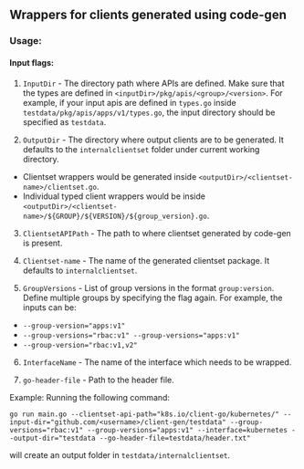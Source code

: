 ## Wrappers for clients generated using code-gen

### Usage:

#### Input flags:

1. `InputDir` - The directory path where APIs are defined. Make sure that the types are defined in `<inputDir>/pkg/apis/<group>/<version>`. For example, if your input apis are defined in `types.go` inside `testdata/pkg/apis/apps/v1/types.go`, the input directory should be specified as `testdata`.

2. `OutputDir` - The directory where output clients are to be generated. It defaults to the `internalclientset` folder under current working directory.
- Clientset wrappers would be generated inside `<outputDir>/<clientset-name>/clientset.go`.
- Individual typed client wrappers would be inside `<outputDir>/<clientset-name>/${GROUP}/${VERSION}/${group_version}.go`.

3. `ClientsetAPIPath` - The path to where clientset generated by code-gen is present.

4. `Clientset-name` - The name of the generated clientset package. It defaults to `internalclientset`.

5. `GroupVersions` - List of group versions in the format `group:version`. Define multiple groups by specifying the flag again. For example, the inputs can be: 
- `--group-version="apps:v1"`
- `--group-versions="rbac:v1" --group-versions="apps:v1"`
- `--group-version="rbac:v1,v2"`

6. `InterfaceName` - The name of the interface which needs to be wrapped.

7. `go-header-file` - Path to the header file.

Example:
Running the following command:

```
go run main.go --clientset-api-path="k8s.io/client-go/kubernetes/" --input-dir="github.com/<username>/client-gen/testdata" --group-versions="rbac:v1" --group-versions="apps:v1" --interface=kubernetes --output-dir="testdata --go-header-file=testdata/header.txt"
```

will create an output folder in `testdata/internalclientset`.
